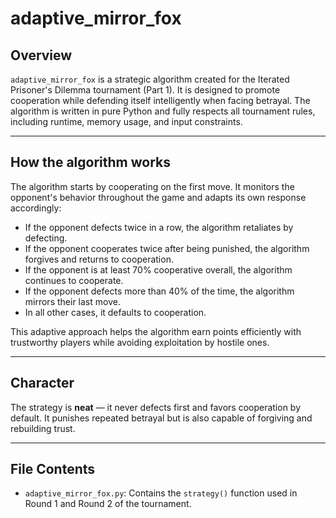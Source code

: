 # adaptive_mirror_fox

## Overview

`adaptive_mirror_fox` is a strategic algorithm created for the Iterated Prisoner's Dilemma tournament (Part 1). It is designed to promote cooperation while defending itself intelligently when facing betrayal. The algorithm is written in pure Python and fully respects all tournament rules, including runtime, memory usage, and input constraints.

---

## How the algorithm works

The algorithm starts by cooperating on the first move. It monitors the opponent's behavior throughout the game and adapts its own response accordingly:

- If the opponent defects twice in a row, the algorithm retaliates by defecting.
- If the opponent cooperates twice after being punished, the algorithm forgives and returns to cooperation.
- If the opponent is at least 70% cooperative overall, the algorithm continues to cooperate.
- If the opponent defects more than 40% of the time, the algorithm mirrors their last move.
- In all other cases, it defaults to cooperation.

This adaptive approach helps the algorithm earn points efficiently with trustworthy players while avoiding exploitation by hostile ones.

---

## Character

The strategy is **neat** — it never defects first and favors cooperation by default. It punishes repeated betrayal but is also capable of forgiving and rebuilding trust.

---

## File Contents

- `adaptive_mirror_fox.py`: Contains the `strategy()` function used in Round 1 and Round 2 of the tournament.


